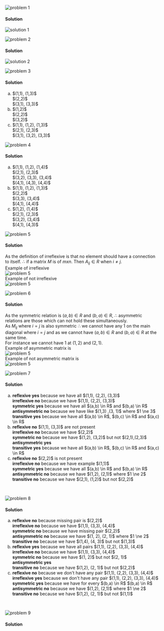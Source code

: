 ![problem 1](https://github.com/jigjnasu/discrete_mathematics_and_its_applications/blob/master/chapter_9_relations/9.3_representing_relations/repo/problem_1.png)
#### Solution
![solution 1](https://github.com/jigjnasu/discrete_mathematics_and_its_applications/blob/master/chapter_9_relations/9.3_representing_relations/repo/solution_1.png)

![problem 2](https://github.com/jigjnasu/discrete_mathematics_and_its_applications/blob/master/chapter_9_relations/9.3_representing_relations/repo/problem_2.png)
#### Solution
![solution 2](https://github.com/jigjnasu/discrete_mathematics_and_its_applications/blob/master/chapter_9_relations/9.3_representing_relations/repo/solution_2.png)

![problem 3](https://github.com/jigjnasu/discrete_mathematics_and_its_applications/blob/master/chapter_9_relations/9.3_representing_relations/repo/problem_3.png)
#### Solution
<ol type="a">
  <li>
    $(1,1), (1,3)$ </br>
    $(2,2)$ </br>
    $(3,1), (3,3)$ </br>
  </li>
  <li>
    $(1,2)$ </br>
    $(2,2)$ </br>
    $(3,2)$ </br>
  </li>
  <li>
    $(1,1), (1,2), (1,3)$ </br>
    $(2,1), (2,3)$ </br>
    $(3,1), (3,2), (3,3)$ </br>
  </li>
</ol>

![problem 4](https://github.com/jigjnasu/discrete_mathematics_and_its_applications/blob/master/chapter_9_relations/9.3_representing_relations/repo/problem_4.png)
#### Solution
<ol type="a">
  <li>
    $(1,1), (1,2), (1,4)$ </br>
    $(2,1), (2,3)$ </br>
    $(3,2), (3,3), (3,4)$ </br>
    $(4,1), (4,3), (4,4)$ </br>
  </li>
  <li>
    $(1,1), (1,2), (1,3)$ </br>
    $(2,2)$ </br>
    $(3,3), (3,4)$ </br>
    $(4,1), (4,4)$ </br>
  </li>
  <li>
    $(1,2), (1,4)$ </br>
    $(2,1), (2,3)$ </br>
    $(3,2), (3,4)$ </br>
    $(4,1), (4,3)$ </br>
  </li>
</ol>

![problem 5](https://github.com/jigjnasu/discrete_mathematics_and_its_applications/blob/master/chapter_9_relations/9.3_representing_relations/repo/problem_5.png)
#### Solution
As the definition of irreflexive is that no element should have a connection to itself. $\therefore$ if a matrix $M$ is of $m x n$.
Then $A_{ij} \in R$ when $i \ne j$.
</br>
Example of irreflexive <br>
![problem 5](https://github.com/jigjnasu/discrete_mathematics_and_its_applications/blob/master/chapter_9_relations/9.3_representing_relations/repo/irreflexive_yes.png)
</br>
Example of not irreflexive <br>
![problem 5](https://github.com/jigjnasu/discrete_mathematics_and_its_applications/blob/master/chapter_9_relations/9.3_representing_relations/repo/irreflexive_no.png)

![problem 6](https://github.com/jigjnasu/discrete_mathematics_and_its_applications/blob/master/chapter_9_relations/9.3_representing_relations/repo/problem_6.png)
#### Solution
As the symmetric relation is $(a,b) \in R$ and $(b,a) \in R$, $\therefore$ asymmetric relations are those which can not hold these simultaneously. </br>
As $M_{ij}$ where $i = j$ is also symmetric $\therefore$ we cannot have any 1 on the main diagonal where $i = j$ and as we cannot have $(a,b) \in R$ and $(b,a) \in R$ at the same time. </br>
For instance we cannot have 1 at $(1,2)$ and $(2,1)$. </br>
Example of asymmetric matrix is </br>
![problem 5](https://github.com/jigjnasu/discrete_mathematics_and_its_applications/blob/master/chapter_9_relations/9.3_representing_relations/repo/asymmetric_yes.png) </br>
Example of not asymmetric matrix is </br>
![problem 5](https://github.com/jigjnasu/discrete_mathematics_and_its_applications/blob/master/chapter_9_relations/9.3_representing_relations/repo/asymmetric_no.png) </br>

![problem 7](https://github.com/jigjnasu/discrete_mathematics_and_its_applications/blob/master/chapter_9_relations/9.3_representing_relations/repo/problem_7.png)
#### Solution
<ol type="a">
  <li>
    <b>reflexive yes</b> because we have all $(1,1), (2,2), (3,3)$ </br>
    <b>irreflexive no</b> because we have $(1,1), (2,2), (3,3)$ </br>
    <b>symmetric yes</b> because we have all $(a,b) \in R$ and $(b,a) \in R$ </br>
    <b>antisymmetric no</b> because we have like $(1,3) ,(3, 1)$ where $1 \ne 3$</br>
    <b>transitive yes</b> because we have all $(a,b) \in R$, $(b,c) \in R$ and $(a,c) \in R$ </br>
  </li>
  <li>
    <b>reflexive no</b> $(1,1), (3,3)$ are not present </br>
    <b>irreflexive no</b> because we have $(2,2)$ </br>
    <b>symmetric no</b> because we have $(1,2), (3,2)$ but not $(2,1),(2,3)$ </br>
    <b>antisymmetric yes</b> </br>
    <b>transitive yes</b> because we have all $(a,b) \in R$, $(b,c) \in R$ and $(a,c) \in R$ </br>
  </li>
  <li>
    <b>reflexive no</b> $(2,2)$ is not present </br>
    <b>irreflexive no</b> because we have example $(1,1)$ </br>
    <b>symmetric yes</b> because we have all $(a,b) \in R$ and $(b,a) \in R$ </br>
    <b>antisymmetric no</b> because we have $(1,2), (2,1)$ where $1 \ne 2$ </br>
    <b>transitive no</b> because we have $(2,1), (1,2)$ but not $(2,2)$ </br>
  </li>
</ol>

</br>

![problem 8](https://github.com/jigjnasu/discrete_mathematics_and_its_applications/blob/master/chapter_9_relations/9.3_representing_relations/repo/problem_8.png)
#### Solution
<ol type="a">
  <li>
    <b>reflexive no</b> because missing pair is $(2,2)$ </br>
    <b>irreflexive no</b> because we have $(1,1), (3,3), (4,4)$ </br>
    <b>symmetric no</b> because we have missing pair $(2,2)$ </br>
    <b>antisymmetric no</b> because we have $(1, 2), (2, 1)$ where $1 \ne 2$ </br>
    <b>transitive no</b> because we have $(1,4), (4, 3)$ but not $(1,3)$ </br>
  </li>
  <li>
    <b>reflexive yes</b> because we have all pairs $(1,1), (2,2), (3,3), (4,4)$ </br>
    <b>irreflexive no</b> because we have $(1,1), (3,3), (4,4)$ </br>
    <b>symmetric no</b> because we have $(1, 2)$ but not $(2, 1)$ </br>
    <b>antisymmetric yes</b>  </br>
    <b>transitive no</b> because we have $(1,2), (2, 1)$ but not $(2,2)$ </br>
  </li>
  <li>
    <b>reflexive no</b> because we don't have any pair $(1,1), (2,2), (3,3), (4,4)$ </br>
    <b>irreflexive yes</b> because we don't have any pair $(1,1), (2,2), (3,3), (4,4)$ </br>
    <b>symmetric yes</b> because we have for every $(b,a) \in R$ $(b,a) \in R$ </br>
    <b>antisymmetric no</b> because we have $(1,2), (2,1)$ where $1 \ne 2$  </br>
    <b>transitive no</b> because we have $(1,2), (2, 1)$ but not $(1,1)$ </br>
  </li>
</ol>

</br>

![problem 9](https://github.com/jigjnasu/discrete_mathematics_and_its_applications/blob/master/chapter_9_relations/9.3_representing_relations/repo/problem_9.png)
#### Solution
